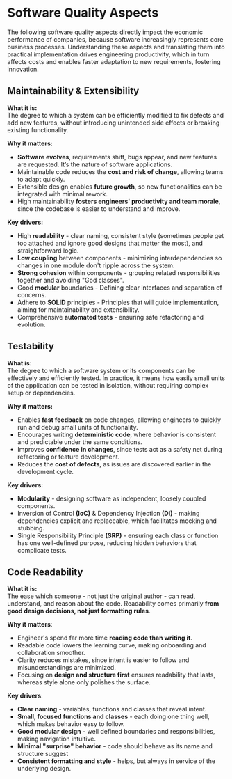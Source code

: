 # Software Quality Aspects

The following software quality aspects directly impact the economic performance of companies, because software increasingly represents core business processes. Understanding these aspects and translating them into practical implementation drives engineering productivity, which in turn affects costs and enables faster adaptation to new requirements, fostering innovation.

## Maintainability & Extensibility

**What it is:**  
The degree to which a system can be efficiently modified to fix defects and add new features, without introducing unintended side effects or breaking existing functionality.

**Why it matters:**  
- **Software evolves**, requirements shift, bugs appear, and new features are requested. It’s the nature of software applications.  
- Maintainable code reduces the **cost and risk of change**, allowing teams to adapt quickly.  
- Extensible design enables **future growth**, so new functionalities can be integrated with minimal rework.  
- High maintainability **fosters engineers' productivity and team morale**, since the codebase is easier to understand and improve.  

**Key drivers:**  
- High **readability** - clear naming, consistent style (sometimes people get too attached and ignore good designs that matter the most), and straightforward logic.  
- **Low coupling** between components - minimizing interdependencies so changes in one module don't ripple across the system.  
- **Strong cohesion** within components - grouping related responsibilities together and avoiding "God classes".  
- Good **modular** boundaries - Defining clear interfaces and separation of concerns.  
- Adhere to **SOLID** principles - Principles that will guide implementation, aiming for maintainability and extensibility.  
- Comprehensive **automated tests** - ensuring safe refactoring and evolution.  

## Testability

**What is:**  
The degree to which a software system or its components can be effectively and efficiently tested. In practice, it means how easily small units of the application can be tested in isolation, without requiring complex setup or dependencies.

**Why it matters:**  
- Enables **fast feedback** on code changes, allowing engineers to quickly run and debug small units of functionality.  
- Encourages writing **deterministic code**, where behavior is consistent and predictable under the same conditions.  
- Improves **confidence in changes**, since tests act as a safety net during refactoring or feature development.  
- Reduces the **cost of defects**, as issues are discovered earlier in the development cycle.  

**Key drivers:**  
- **Modularity** - designing software as independent, loosely coupled components.  
- Inversion of Control **(IoC)** & Dependency Injection **(DI)** - making dependencies explicit and replaceable, which facilitates mocking and stubbing.  
- Single Responsibility Principle **(SRP)** - ensuring each class or function has one well-defined purpose, reducing hidden behaviors that complicate tests.  

## Code Readability

**What it is:**  
The ease which someone - not just the original author - can read, understand, and reason about the code. Readability comes primarily **from good design decisions, not just formatting rules**.

**Why it matters**:
- Engineer's spend far more time **reading code than writing it**.
- Readable code lowers the learning curve, making onboarding and collaboration smoother.
- Clarity reduces mistakes, since intent is easier to follow and misunderstandings are minimized.
- Focusing on **design and structure first** ensures readability that lasts, whereas style alone only polishes the surface.

**Key drivers**:
- **Clear naming** - variables, functions and classes that reveal intent.
- **Small, focused functions and classes** - each doing one thing well, which makes behavior easy to follow.
- **Good modular design** - well defined boundaries and responsibilities, making navigation intuitive.
- **Minimal "surprise" behavior** - code should behave as its name and structure suggest
- **Consistent formatting and style** - helps, but always in service of the underlying design.
